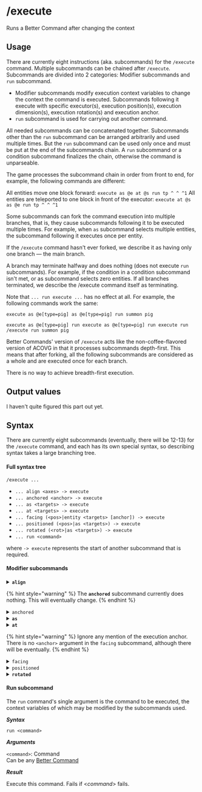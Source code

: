 # /execute

Runs a Better Command after changing the context

## Usage

There are currently eight instructions (aka. subcommands) for the `/execute` command. Multiple subcommands can be chained after `/execute`. Subcommands are divided into 2 categories: Modifier subcommands and `run` subcommand.

* Modifier subcommands modify execution context variables to change the context the command is executed. Subcommands following it execute with specific executor(s), execution position(s), execution dimension(s), execution rotation(s) and execution anchor.
* `run` subcommand is used for carrying out another command.

All needed subcommands can be concatenated together. Subcommands other than the `run` subcommand can be arranged arbitrarily and used multiple times. But the `run` subcommand can be used only once and must be put at the end of the subcommands chain. A `run` subcommand or a condition subcommand finalizes the chain, otherwise the command is unparseable.

The game processes the subcommand chain in order from front to end, for example, the following commands are different:

All entities move one block forward: `execute as @e at @s run tp ^ ^ ^1` All entities are teleported to one block in front of the executor: `execute at @s as @e run tp ^ ^ ^1`

Some subcommands can fork the command execution into multiple branches, that is, they cause subcommands following it to be executed multiple times. For example, when `as` subcommand selects multiple entities, the subcommand following it executes once per entity.

If the `/execute` command hasn't ever forked, we describe it as having only one branch — the main branch.

A branch may terminate halfway and does nothing (does not execute `run` subcommands). For example, if the condition in a condition subcommand isn't met, or as subcommand selects zero entities. If all branches terminated, we describe the /execute command itself as terminating.

Note that `... run execute ...` has no effect at all. For example, the following commands work the same:

`execute as @e[type=pig] as @e[type=pig] run summon pig`

`execute as @e[type=pig] run execute as @e[type=pig] run execute run /execute run summon pig`

Better Commands' version of `/execute` acts like the non-coffee-flavored version of ACOVG in that it processes subcommands depth-first. This means that after forking, all the following subcommands are considered as a whole and are executed once for each branch.

There is no way to achieve breadth-first execution.

## Output values

I haven't quite figured this part out yet.

## Syntax

There are currently eight subcommands (eventually, there will be 12-13) for the `/execute` command, and each has its own special syntax, so describing syntax takes a large branching tree.

#### Full syntax tree

`/execute ...`

* `... align <axes> -> execute`
* `... anchored <anchor> -> execute`
* `... as <targets> -> execute`
* `... at <targets> -> execute`
* `... facing (<pos>|entity <targets> [anchor]) -> execute`
* `... positioned (<pos>|as <targets>) -> execute`
* `... rotated (<rot>|as <targets>) -> execute`
* `... run <command>`

where `-> execute` represents the start of another subcommand that is required.

#### Modifier subcommands

<details>

<summary><strong><code>align</code></strong></summary>

Updates the execution position, aligning to its current block position (integer coordinates). Applies only along specified axes. This akin to flooring the coordinates - i.e. rounding then \*downward\* (not toward zero).

_Usage_

`align <axes> -> execute`

_Arguments_

`<axes>`: String

Any non-repeating combination of the characters 'x', 'y', and 'z'. Axes can be declared in any order, but they cannot duplicate. (For example, `x`, `xz`, `zyx`, or `yz`.)

_Result_

Execution position in the given axes are floored, changing by less than 1 block. Causes an error if the argument is not specified correctly.

Given (-1.8, 2.3, 5.9), `execute align xz` changes the position to (-2, 2.3, 5).Given (2.4, -1.1, 3.8), `execute align yxz run tp @p ~ ~ ~` teleports the nearest player to (2, -2, 3).

</details>

{% hint style="warning" %}
The **`anchored`** subcommand currently does nothing. This will eventually change.
{% endhint %}

<details>

<summary><code>anchored</code></summary>

**anchored**

The `anchored` subcommand currently does nothing. This will change eventually.

Sets the _execution anchor_ to the eyes or feet. Defaults to feet.\
Running `positioned <pos> -> execute` resets to feet.

_Syntax_

`anchored <anchor> -> execute`

_Arguments_

`<anchor>`: `eyes` or `feet`

Whether to anchor the executed command to eyes or feet.

</details>

<details>

<summary><strong><code>as</code></strong></summary>

Sets the _executor_ to target entity, without changing _execution position, rotation, dimension, and anchor._

_Syntax_

`as <targets> -> execute`

_Arguments_

`<targets>`: Entity

Target entity/entities to become the new executor.

Must be a player name or [target selector](../target-selectors.md)

_Result_

Executor is updated to target entity (which changes the meaning of `@s`).

Causes an error if the argument is not specified correctly.

Forks if `<targets>` selects multiple entities.

Terminates current branch if `<targets>` fails to resolve to one or more entities (named players must be online).

_Example_

Kill all sheep: `execute as @e[type=sheep] run kill @s`

Teleport all loaded cows five blocks above you: `execute as @e[type=cow] run tp ~ ~5 ~`

</details>

<details>

<summary><strong><code>at</code></strong></summary>

Sets the _execution position, rotation,_ and _dimension_ to match those of an entity; does not change _executor_.

_Syntax_

`at <targets> -> execute`

_Arguments_

`<targets>`: Entity

Target entity/entities to match position, rotation, and dimension with. Must be a player name or [target selector.](../target-selectors.md)

_Result_

_Execution position, rotation,_ and _dimension_ are updated to match target entity.

Causes an error if the argument is not specified correctly.

Forks if `<targets>` selects multiple entities.

Terminates current branch if `<targets>` fails to resolve to one or more entities (named players must be online).

_Example_

Move all sheep upward 1 block: `execute as @e[type=sheep] at @s run tp ~ ~1 ~`

Kill the player running the command, because "`at`" does not change the executor: `execute at @e[type=sheep] run kill @s`\


</details>

{% hint style="warning" %}
Ignore any mention of the execution anchor. There is no `<anchor>` argument in the `facing` subcommand, although there will be eventually.
{% endhint %}

<details>

<summary><code>facing</code></summary>

Sets the _execution rotation_ to face a given point, as viewed from its anchor (either the eyes or the feet).

_**Syntax**_

`facing <pos> -> execute`

`facing entity <targets> <anchor> -> execute`

_**Arguments**_

Options: `facing <pos>`

`<pos>`: Position

Coordinates to rotate toward.

Must be three-dimensional coordinates. Accepts [tilde and caret notations](../coordinates.md).

Options: `facing entity <targets> <anchor>`

`<targets>`: Entity

The target(s) to rotate toward.

Must be a player name or [target selector](../target-selectors.md).

`<anchor>`: `eyes` or `feet`

Whether to face the target's _eyes_ or _feet_

Must be either `eyes` or `feet`.

_**Result**_

_Execution rotation_ is updated to face given position or targets.

Causes an error if the argument is not specified correctly.

Forks if `<targets>` selects multiple entities.

Terminates current branch if `<targets>` or `origin: target` fails to resolve to one or more entities (named players must be online).

_**Example**_

Executor rotates once to the left: `execute facing ^1 ^ ^ run tp @s ~ ~ ~ ~ ~`

All entities move one block in the direction of (0, 64, 0) (without changing their rotation): `execute as @e at @s facing 0 64 0 run tp @s ^ ^ ^1`

All entities move one block in the direction of (0, 64, 0) (with changing their rotation): `execute as @e at @s facing 0 64 0 run tp ^ ^ ^1 ~ ~`

All non player entities move one space in the direction of their nearest player (without changing their rotation): `execute as @e[type=!player] at @s facing entity @p feet run tp @s ^ ^ ^1`\


</details>

<details>

<summary><code>positioned</code></summary>

Sets the _execution position_, without changing _execution rotation_ or _dimension_; can match an entity's position.

_**Syntax**_

`positioned <pos> -> execute`

`positioned as <targets> -> execute`

_**Arguments**_

Option: `positioned <pos>`

`<pos>`: Position

New position.

Must be three-dimensional coordinates. Accepts [tilde and caret notations](../coordinates.md).

Option: `positioned as <targets>`

`<targets>`: entity

The target(s) to match position with.

Must be a player name or [target selector](../target-selectors.md).

_**Result**_

_Execution position_ is updated. And `positioned <pos>` also resets _execution anchor_ to `feet`.

Causes an error if the argument is not specified correctly.

Forks if `<targets>` selects multiple entities.

Terminates current branch if `<targets>` or `origin: target` fails to resolve to one or more entities (named players must be online).

_**Example**_

Say the name of the player closest to (0, 64, 0): `execute positioned 0 64 0 run say @p`

</details>

<details>

<summary><strong><code>rotated</code></strong></summary>

Sets the _execution rotation_, can match an entity's rotation.

_**Syntax**_

`rotated <yaw> [pitch] -> execute`

`rotated as <targets> -> execute`

_**Arguments**_

Option: `rotated <rot>`

`<yaw>`: Rotation

The left/right rotation, in degrees (N = 0, W = 90, S = 180, E = 270)

Wraps around, so 360 is the same as 0, and 365 is the same as 5.

Accepts [tilde notation](../coordinates.md).

`[pitch]`: Rotation

The up/down rotation, in degrees (up = -89.5, down = 89.5).

Does not wrap around, so 90 is the same as 89.5 and -90 is the same as -89.5.

The opposite of what's actually shown on the F5 screen, interestingly.

Accepts [tilde notation](../coordinates.md).

Option: `rotated as <targets>`

`<targets>`: Entity

The target(s) to match rotation with.

Must be a player name or [target selector](../target-selectors.md).

_**Result**_

_Execution rotation_ is updated.

Causes an error if the argument is not specified correctly.

Forks if `<targets>` selects multiple entities.

Terminates current branch if `<targets>` or `origin: target` fails to resolve to one or more entities (named players must be online).

_**Example**_

Move every sheep 1 block in the direction that the player closest to it is facing: `execute as @e[type=sheep] at @s rotated as @p run tp @s ^ ^ ^1`



</details>

#### Run subcommand

The `run` command's single argument is the command to be executed, the context variables of which may be modified by the subcommands used.

_**Syntax**_

`run <command>`

_**Arguments**_

`<command>`: Command\
Can be any [Better Command](./)

_**Result**_

Execute this command. Fails if <_command_> fails.
